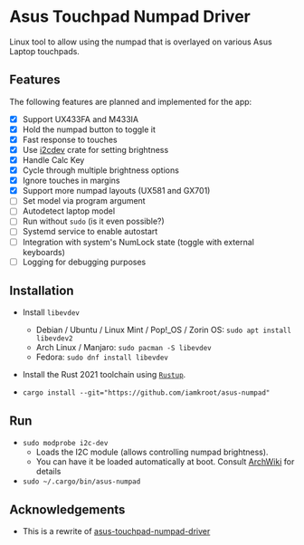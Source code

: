 # Asus Touchpad Numpad Driver

Linux tool to allow using the numpad that is overlayed on various Asus Laptop touchpads.

## Features

The following features are planned and implemented for the app:
* [x] Support UX433FA and M433IA
* [x] Hold the numpad button to toggle it
* [x] Fast response to touches
* [x] Use [i2cdev](https://crates.io/crates/i2cdev) crate for setting brightness
* [x] Handle Calc Key
* [x] Cycle through multiple brightness options
* [x] Ignore touches in margins
* [x] Support more numpad layouts (UX581 and GX701)
* [ ] Set model via program argument
* [ ] Autodetect laptop model
* [ ] Run without `sudo` (is it even possible?)
* [ ] Systemd service to enable autostart
* [ ] Integration with system's NumLock state (toggle with external keyboards)
* [ ] Logging for debugging purposes

## Installation
* Install `libevdev`
    * Debian / Ubuntu / Linux Mint / Pop!\_OS / Zorin OS: `sudo apt install libevdev2`
    * Arch Linux / Manjaro: `sudo pacman -S libevdev`
    * Fedora: `sudo dnf install libevdev`

* Install the Rust 2021 toolchain using [`Rustup`](https://rustup.rs).
* `cargo install --git="https://github.com/iamkroot/asus-numpad"`

## Run
* `sudo modprobe i2c-dev`
    * Loads the I2C module (allows controlling numpad brightness).
    * You can have it be loaded automatically at boot. Consult [ArchWiki](https://wiki.archlinux.org/title/Kernel_module#Automatic_module_loading_with_systemd) for details
* `sudo ~/.cargo/bin/asus-numpad`

## Acknowledgements
* This is a rewrite of [asus-touchpad-numpad-driver](https://github.com/mohamed-badaoui/asus-touchpad-numpad-driver) 
